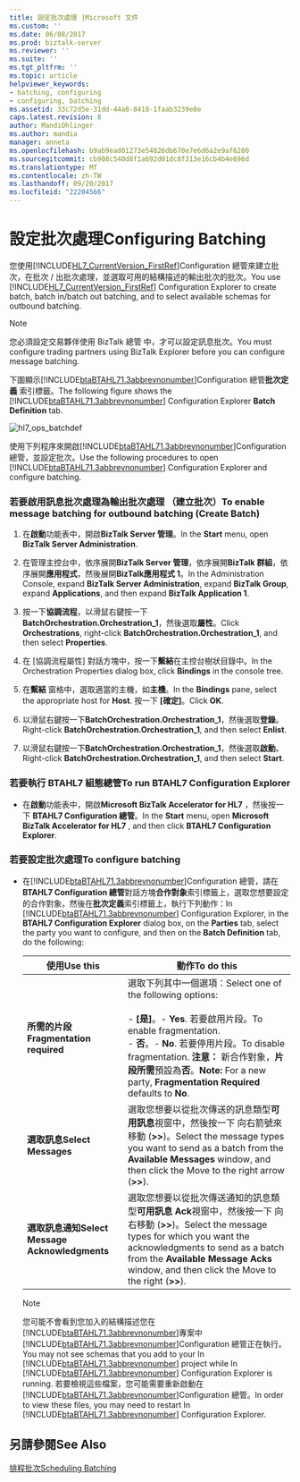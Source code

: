 ```yaml
---
title: 設定批次處理 |Microsoft 文件
ms.custom: ''
ms.date: 06/08/2017
ms.prod: biztalk-server
ms.reviewer: ''
ms.suite: ''
ms.tgt_pltfrm: ''
ms.topic: article
helpviewer_keywords:
- batching, configuring
- configuring, batching
ms.assetid: 33c72d5e-31dd-44a8-8418-1faab3239e8e
caps.latest.revision: 8
author: MandiOhlinger
ms.author: mandia
manager: anneta
ms.openlocfilehash: b9ab9ead01273e54826db670e7e6d6a2e9af6200
ms.sourcegitcommit: cb908c540d8f1a692d01dc8f313e16cb4b4e696d
ms.translationtype: MT
ms.contentlocale: zh-TW
ms.lasthandoff: 09/20/2017
ms.locfileid: "22204566"
---
```

# <a name="configuring-batching"></a><span data-ttu-id="b639c-102">設定批次處理</span><span class="sxs-lookup"><span data-stu-id="b639c-102">Configuring Batching</span></span>
<span data-ttu-id="b639c-103">您使用[!INCLUDE[HL7_CurrentVersion_FirstRef](../../includes/hl7-currentversion-firstref-md.md)]Configuration 總管來建立批次，在批次 / 出批次處理，並選取可用的結構描述的輸出批次的批次。</span><span class="sxs-lookup"><span data-stu-id="b639c-103">You use [!INCLUDE[HL7_CurrentVersion_FirstRef](../../includes/hl7-currentversion-firstref-md.md)] Configuration Explorer to create batch, batch in/batch out batching, and to select available schemas for outbound batching.</span></span>  
  
> [!NOTE]
>  <span data-ttu-id="b639c-104">您必須設定交易夥伴使用 BizTalk 總管 中，才可以設定訊息批次。</span><span class="sxs-lookup"><span data-stu-id="b639c-104">You must configure trading partners using BizTalk Explorer before you can configure message batching.</span></span>  
  
 <span data-ttu-id="b639c-105">下圖顯示[!INCLUDE[btaBTAHL71.3abbrevnonumber](../../includes/btabtahl71-3abbrevnonumber-md.md)]Configuration 總管**批次定義** 索引標籤。</span><span class="sxs-lookup"><span data-stu-id="b639c-105">The following figure shows the [!INCLUDE[btaBTAHL71.3abbrevnonumber](../../includes/btabtahl71-3abbrevnonumber-md.md)] Configuration Explorer **Batch Definition** tab.</span></span>  
  
 ![](../../adapters-and-accelerators/accelerator-hl7/media/hl7-ops-batchdef.gif "hl7_ops_batchdef")  
  
 <span data-ttu-id="b639c-106">使用下列程序來開啟[!INCLUDE[btaBTAHL71.3abbrevnonumber](../../includes/btabtahl71-3abbrevnonumber-md.md)]Configuration 總管，並設定批次。</span><span class="sxs-lookup"><span data-stu-id="b639c-106">Use the following procedures to open [!INCLUDE[btaBTAHL71.3abbrevnonumber](../../includes/btabtahl71-3abbrevnonumber-md.md)] Configuration Explorer and configure batching.</span></span>  
  
### <a name="to-enable-message-batching-for-outbound-batching-create-batch"></a><span data-ttu-id="b639c-107">若要啟用訊息批次處理為輸出批次處理 （建立批次）</span><span class="sxs-lookup"><span data-stu-id="b639c-107">To enable message batching for outbound batching (Create Batch)</span></span>  
  
1.  <span data-ttu-id="b639c-108">在**啟動**功能表中，開啟**BizTalk Server 管理**。</span><span class="sxs-lookup"><span data-stu-id="b639c-108">In the **Start** menu, open **BizTalk Server Administration**.</span></span>  
  
2.  <span data-ttu-id="b639c-109">在管理主控台中，依序展開**BizTalk Server 管理**，依序展開**BizTalk 群組**，依序展開**應用程式**，然後展開**BizTalk應用程式 1**。</span><span class="sxs-lookup"><span data-stu-id="b639c-109">In the Administration Console, expand **BizTalk Server Administration**, expand **BizTalk Group**, expand **Applications**, and then expand **BizTalk Application 1**.</span></span>  
  
3.  <span data-ttu-id="b639c-110">按一下**協調流程**，以滑鼠右鍵按一下**BatchOrchestration.Orchestration_1**，然後選取**屬性**。</span><span class="sxs-lookup"><span data-stu-id="b639c-110">Click **Orchestrations**, right-click **BatchOrchestration.Orchestration_1**, and then select **Properties**.</span></span>  
  
4.  <span data-ttu-id="b639c-111">在 [協調流程屬性] 對話方塊中，按一下**繫結**在主控台樹狀目錄中。</span><span class="sxs-lookup"><span data-stu-id="b639c-111">In the Orchestration Properties dialog box, click **Bindings** in the console tree.</span></span>  
  
5.  <span data-ttu-id="b639c-112">在**繫結** 窗格中，選取適當的主機，如**主機**。</span><span class="sxs-lookup"><span data-stu-id="b639c-112">In the **Bindings** pane, select the appropriate host for **Host**.</span></span> <span data-ttu-id="b639c-113">按一下 **[確定]**。</span><span class="sxs-lookup"><span data-stu-id="b639c-113">Click **OK**.</span></span>  
  
6.  <span data-ttu-id="b639c-114">以滑鼠右鍵按一下**BatchOrchestration.Orchestration_1**，然後選取**登錄**。</span><span class="sxs-lookup"><span data-stu-id="b639c-114">Right-click **BatchOrchestration.Orchestration_1**, and then select **Enlist**.</span></span>  
  
7.  <span data-ttu-id="b639c-115">以滑鼠右鍵按一下**BatchOrchestration.Orchestration_1**，然後選取**啟動**。</span><span class="sxs-lookup"><span data-stu-id="b639c-115">Right-click **BatchOrchestration.Orchestration_1**, and then select **Start**.</span></span>  
  
### <a name="to-run-btahl7-configuration-explorer"></a><span data-ttu-id="b639c-116">若要執行 BTAHL7 組態總管</span><span class="sxs-lookup"><span data-stu-id="b639c-116">To run BTAHL7 Configuration Explorer</span></span>  
  
-   <span data-ttu-id="b639c-117">在**啟動**功能表中，開啟**Microsoft BizTalk Accelerator for HL7** ，然後按一下  **BTAHL7 Configuration 總管**。</span><span class="sxs-lookup"><span data-stu-id="b639c-117">In the **Start** menu, open **Microsoft BizTalk Accelerator for HL7** , and then click **BTAHL7 Configuration Explorer**.</span></span>  
  
### <a name="to-configure-batching"></a><span data-ttu-id="b639c-118">若要設定批次處理</span><span class="sxs-lookup"><span data-stu-id="b639c-118">To configure batching</span></span>  
  
-   <span data-ttu-id="b639c-119">在[!INCLUDE[btaBTAHL71.3abbrevnonumber](../../includes/btabtahl71-3abbrevnonumber-md.md)]Configuration 總管，請在**BTAHL7 Configuration 總管**對話方塊**合作對象**索引標籤上，選取您想要設定的合作對象，然後在**批次定義**索引標籤上，執行下列動作：</span><span class="sxs-lookup"><span data-stu-id="b639c-119">In [!INCLUDE[btaBTAHL71.3abbrevnonumber](../../includes/btabtahl71-3abbrevnonumber-md.md)] Configuration Explorer, in the **BTAHL7 Configuration Explorer** dialog box, on the **Parties** tab, select the party you want to configure, and then on the **Batch Definition** tab, do the following:</span></span>  
  
    |<span data-ttu-id="b639c-120">使用</span><span class="sxs-lookup"><span data-stu-id="b639c-120">Use this</span></span>|<span data-ttu-id="b639c-121">動作</span><span class="sxs-lookup"><span data-stu-id="b639c-121">To do this</span></span>|  
    |--------------|----------------|  
    |<span data-ttu-id="b639c-122">**所需的片段**</span><span class="sxs-lookup"><span data-stu-id="b639c-122">**Fragmentation required**</span></span>|<span data-ttu-id="b639c-123">選取下列其中一個選項：</span><span class="sxs-lookup"><span data-stu-id="b639c-123">Select one of the following options:</span></span><br /><br /> <span data-ttu-id="b639c-124">-   **[是]**。</span><span class="sxs-lookup"><span data-stu-id="b639c-124">-   **Yes**.</span></span> <span data-ttu-id="b639c-125">若要啟用片段。</span><span class="sxs-lookup"><span data-stu-id="b639c-125">To enable fragmentation.</span></span><br /><span data-ttu-id="b639c-126">-   **否**。</span><span class="sxs-lookup"><span data-stu-id="b639c-126">-   **No**.</span></span> <span data-ttu-id="b639c-127">若要停用片段。</span><span class="sxs-lookup"><span data-stu-id="b639c-127">To disable fragmentation.</span></span> <span data-ttu-id="b639c-128">**注意：** 新合作對象，**片段所需**預設為**否**。</span><span class="sxs-lookup"><span data-stu-id="b639c-128">**Note:**  For a new party, **Fragmentation Required** defaults to **No**.</span></span>|  
    |<span data-ttu-id="b639c-129">**選取訊息**</span><span class="sxs-lookup"><span data-stu-id="b639c-129">**Select Messages**</span></span>|<span data-ttu-id="b639c-130">選取您想要以從批次傳送的訊息類型**可用訊息**視窗中，然後按一下 向右箭號來移動 (**>>**)。</span><span class="sxs-lookup"><span data-stu-id="b639c-130">Select the message types you want to send as a batch from the **Available Messages** window, and then click the Move to the right arrow (**>>**).</span></span>|  
    |<span data-ttu-id="b639c-131">**選取訊息通知**</span><span class="sxs-lookup"><span data-stu-id="b639c-131">**Select Message Acknowledgments**</span></span>|<span data-ttu-id="b639c-132">選取您想要以從批次傳送通知的訊息類型**可用訊息 Ack**視窗中，然後按一下 向右移動 (**>>**)。</span><span class="sxs-lookup"><span data-stu-id="b639c-132">Select the message types for which you want the acknowledgments to send as a batch from the **Available Message Acks** window, and then click the Move to the right (**>>**).</span></span>|  
  
    > [!NOTE]
    >  <span data-ttu-id="b639c-133">您可能不會看到您加入的結構描述您在[!INCLUDE[btaBTAHL71.3abbrevnonumber](../../includes/btabtahl71-3abbrevnonumber-md.md)]專案中[!INCLUDE[btaBTAHL71.3abbrevnonumber](../../includes/btabtahl71-3abbrevnonumber-md.md)]Configuration 總管正在執行。</span><span class="sxs-lookup"><span data-stu-id="b639c-133">You may not see schemas that you add to your In [!INCLUDE[btaBTAHL71.3abbrevnonumber](../../includes/btabtahl71-3abbrevnonumber-md.md)] project while In [!INCLUDE[btaBTAHL71.3abbrevnonumber](../../includes/btabtahl71-3abbrevnonumber-md.md)] Configuration Explorer is running.</span></span> <span data-ttu-id="b639c-134">若要檢視這些檔案，您可能需要重新啟動在[!INCLUDE[btaBTAHL71.3abbrevnonumber](../../includes/btabtahl71-3abbrevnonumber-md.md)]Configuration 總管。</span><span class="sxs-lookup"><span data-stu-id="b639c-134">In order to view these files, you may need to restart In [!INCLUDE[btaBTAHL71.3abbrevnonumber](../../includes/btabtahl71-3abbrevnonumber-md.md)] Configuration Explorer.</span></span>  
  
## <a name="see-also"></a><span data-ttu-id="b639c-135">另請參閱</span><span class="sxs-lookup"><span data-stu-id="b639c-135">See Also</span></span>  
 [<span data-ttu-id="b639c-136">排程批次</span><span class="sxs-lookup"><span data-stu-id="b639c-136">Scheduling Batching</span></span>](../../adapters-and-accelerators/accelerator-hl7/scheduling-batching.md)